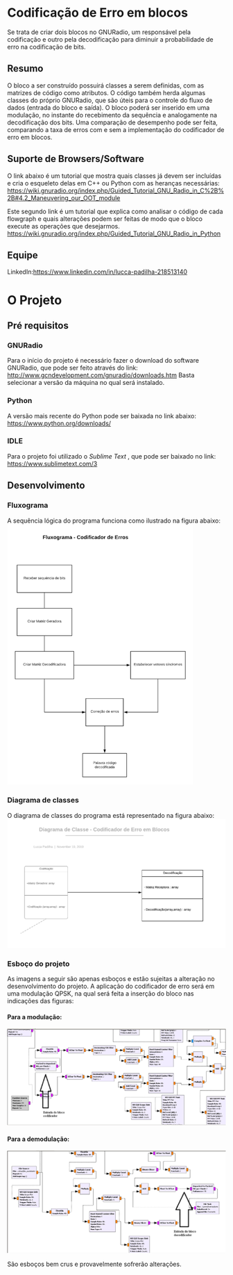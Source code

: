# Codificação de Erro em blocos

Se trata de criar dois blocos no GNURadio, um responsável pela codificação e outro pela decodificação para diminuir a probabilidade de erro na codificação de bits.

## Resumo

O bloco a ser construído possuirá classes a serem definidas, com as matrizes de código como atributos. 
O código também herda algumas classes do próprio GNURadio, que são úteis para o controle do fluxo de dados (entrada do bloco e saída). 
O bloco poderá ser inserido em uma modulação, no instante do recebimento da sequência e analogamente na decodificação dos bits.
Uma comparação de desempenho pode ser feita, comparando a taxa de erros com e sem a implementação do codificador de erro em blocos.

## Suporte de Browsers/Software

O link abaixo é um tutorial que mostra quais classes já devem ser incluídas e cria o esqueleto delas em C++ ou Python com as heranças necessárias:
https://wiki.gnuradio.org/index.php/Guided_Tutorial_GNU_Radio_in_C%2B%2B#4.2_Maneuvering_our_OOT_module

Este segundo link é um tutorial que explica como analisar o código de cada flowgraph e quais alterações podem ser
feitas de modo que o bloco execute as operações que desejarmos.
https://wiki.gnuradio.org/index.php/Guided_Tutorial_GNU_Radio_in_Python

##  Equipe
 LinkedIn:https://www.linkedin.com/in/lucca-padilha-218513140
 

# O Projeto

## Pré requisitos
 
### GNURadio 
Para o início do projeto é necessário fazer o download do software GNURadio, que pode ser feito através do link:
http://www.gcndevelopment.com/gnuradio/downloads.htm
Basta selecionar a versão da máquina no qual será instalado.

### Python
A versão mais recente do Python pode ser baixada no link abaixo:
https://www.python.org/downloads/
### IDLE
Para o projeto foi utilizado o _Sublime Text_ , que pode ser baixado no link:
https://www.sublimetext.com/3

## Desenvolvimento

### Fluxograma

A sequência lógica do programa funciona como ilustrado na figura abaixo:
<img src = "images/fluxograma.png" height = 600>


### Diagrama de classes

O diagrama de classes do programa está representado na figura abaixo:
<img src = "images/diagrama_editado.png">

### Esboço do projeto

As imagens a seguir são apenas esboços e estão sujeitas a alteração no desenvolvimento do projeto. A aplicação do codificador de erro será em uma modulação QPSK, na qual será feita a inserção do bloco nas indicações das figuras:

#### Para a modulação:
<img src = 'images/Esboço%20da%20modulação.png'>

#### Para a demodulação:
<img src = 'images/Esboço%20da%20demodulação.png'>


São esboços bem crus e provavelmente sofrerão alterações.
